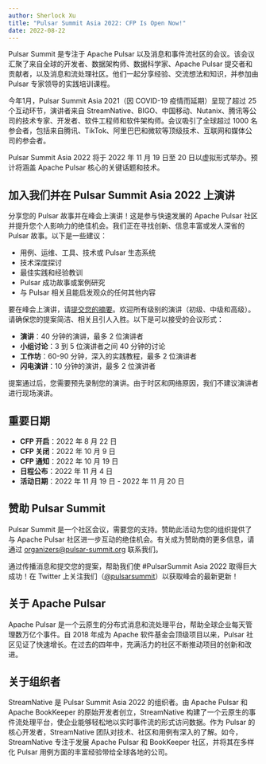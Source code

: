 ```yaml
---
author: Sherlock Xu
title: "Pulsar Summit Asia 2022: CFP Is Open Now!"
date: 2022-08-22
---
```


Pulsar Summit 是专注于 Apache Pulsar 以及消息和事件流社区的会议。该会议汇聚了来自全球的开发者、数据架构师、数据科学家、Apache Pulsar 提交者和贡献者，以及消息和流处理社区。他们一起分享经验、交流想法和知识，并参加由 Pulsar 专家领导的实践培训课程。

今年1月，Pulsar Summit Asia 2021（因 COVID-19 疫情而延期）呈现了超过 25 个互动环节，演讲者来自 StreamNative、BIGO、中国移动、Nutanix、腾讯等公司的技术专家、开发者、软件工程师和软件架构师。会议吸引了全球超过 1000 名参会者，包括来自腾讯、TikTok、阿里巴巴和微软等顶级技术、互联网和媒体公司的参会者。

Pulsar Summit Asia 2022 将于 2022 年 11 月 19 日至 20 日以虚拟形式举办。预计将涵盖 Apache Pulsar 核心的关键话题和技术。

<!--truncate-->

## 加入我们并在 Pulsar Summit Asia 2022 上演讲

分享您的 Pulsar 故事并在峰会上演讲！这是参与快速发展的 Apache Pulsar 社区并提升您个人影响力的绝佳机会。我们正在寻找创新、信息丰富或发人深省的 Pulsar 故事。以下是一些建议：

- 用例、运维、工具、技术或 Pulsar 生态系统
- 技术深度探讨
- 最佳实践和经验教训
- Pulsar 成功故事或案例研究
- 与 Pulsar 相关且能启发观众的任何其他内容

要在峰会上演讲，请[提交您的摘要](https://sessionize.com/pulsar-summit-asia-2022/)。欢迎所有级别的演讲（初级、中级和高级）。请确保您的提案简洁、相关且引人入胜。以下是可以接受的会议形式：

- **演讲**：40 分钟的演讲，最多 2 位演讲者
- **小组讨论**：3 到 5 位演讲者之间 40 分钟的讨论
- **工作坊**：60-90 分钟，深入的实践教程，最多 2 位演讲者
- **闪电演讲**：10 分钟的演讲，最多 2 位演讲者

提案通过后，您需要预先录制您的演讲。由于时区和网络原因，我们不建议演讲者进行现场演讲。

## 重要日期

- **CFP 开启**：2022 年 8 月 22 日
- **CFP 关闭**：2022 年 10 月 9 日
- **CFP 通知**：2022 年 10 月 19 日
- **日程公布**：2022 年 11 月 4 日
- **活动日期**：2022 年 11 月 19 日 - 2022 年 11 月 20 日

## 赞助 Pulsar Summit

Pulsar Summit 是一个社区会议，需要您的支持。赞助此活动为您的组织提供了与 Apache Pulsar 社区进一步互动的绝佳机会。有关成为赞助商的更多信息，请通过 organizers@pulsar-summit.org 联系我们。

通过传播消息和提交您的提案，帮助我们使 #PulsarSummit Asia 2022 取得巨大成功！在 Twitter 上关注我们（[@pulsarsummit](https://twitter.com/PulsarSummit)）以获取峰会的最新更新！

## 关于 Apache Pulsar

Apache Pulsar 是一个云原生的分布式消息和流处理平台，帮助全球企业每天管理数万亿个事件。自 2018 年成为 Apache 软件基金会顶级项目以来，Pulsar 社区见证了快速增长。在过去的四年中，充满活力的社区不断推动项目的创新和改进。

## 关于组织者

StreamNative 是 Pulsar Summit Asia 2022 的组织者。由 Apache Pulsar 和 Apache BookKeeper 的原始开发者创立，StreamNative 构建了一个云原生的事件流处理平台，使企业能够轻松地以实时事件流的形式访问数据。作为 Pulsar 的核心开发者，StreamNative 团队对技术、社区和用例有深入的了解。如今，StreamNative 专注于发展 Apache Pulsar 和 BookKeeper 社区，并将其在多样化 Pulsar 用例方面的丰富经验带给全球各地的公司。